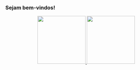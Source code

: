### Sejam bem-vindos!

<div align="center">
  <a href="https://github.com/LuceliaAR">
  <img height="150em" src="https://github-readme-stats.vercel.app/api?username=LuceliaAR&show_icons=true&theme=react&include_all_commits=true&count_private=true"/>
  <img height="150em" src="https://github-readme-stats.vercel.app/api/top-langs/?username=LuceliaAR&layout=compact&langs_count=7&theme=react"/>
</div>
